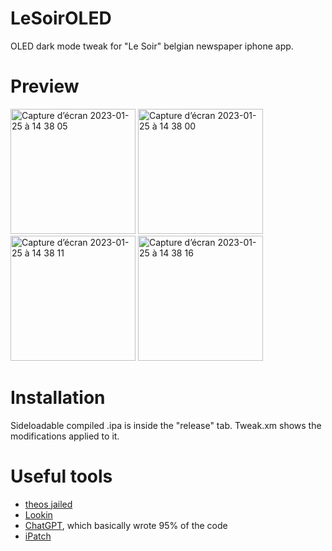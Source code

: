 # LeSoirOLED

OLED dark mode tweak for "Le Soir" belgian newspaper iphone app.

# Preview

<img width="200" alt="Capture d’écran 2023-01-25 à 14 38 05" src="https://user-images.githubusercontent.com/76073612/214577921-8d9ab69d-92ab-4218-908c-4fa93567c332.png"> <img width="200" alt="Capture d’écran 2023-01-25 à 14 38 00" src="https://user-images.githubusercontent.com/76073612/214577942-0077b7ec-1a70-4fed-acdc-731fa09b4e41.png"> <img width="200" alt="Capture d’écran 2023-01-25 à 14 38 11" src="https://user-images.githubusercontent.com/76073612/214577965-734799f2-ac19-481e-9c97-854c3cca5864.png"> <img width="200" alt="Capture d’écran 2023-01-25 à 14 38 16" src="https://user-images.githubusercontent.com/76073612/214577985-b71c40e8-5d7b-4580-ba17-d64c9da7dfa9.png">

# Installation
Sideloadable compiled .ipa is inside the "release" tab. Tweak.xm shows the modifications applied to it.

# Useful tools
- [theos jailed](https://github.com/kabiroberai/theos-jailed)
- [Lookin](https://github.com/QMUI/LookinServer)
- [ChatGPT](https://openai.com/blog/chatgpt/), which basically wrote 95% of the code
- [iPatch](https://github.com/EamonTracey/iPatch)
